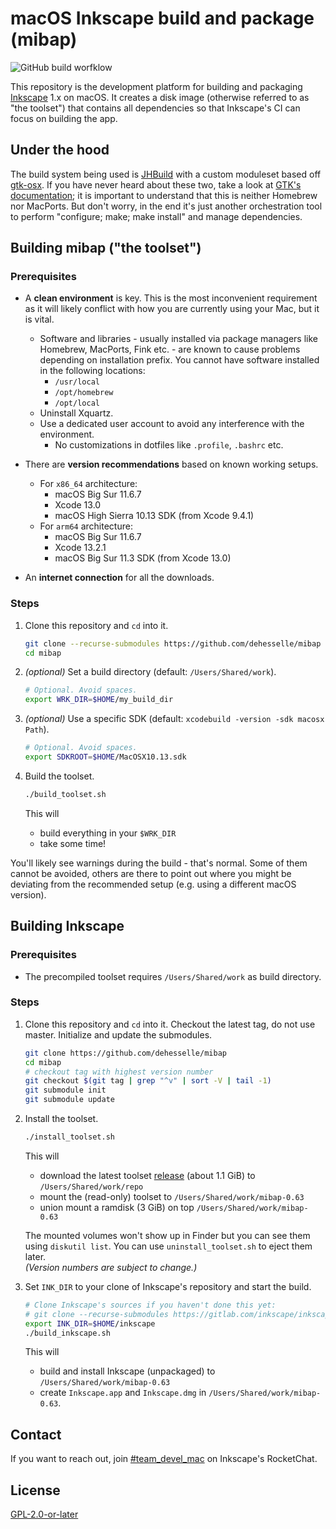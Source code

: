 # macOS Inkscape build and package (mibap)

![GitHub build worfklow](https://github.com/dehesselle/mibap/actions/workflows/build.yml/badge.svg)

This repository is the development platform for building and packaging [Inkscape](https://inkscape.org) 1.x on macOS. It creates a disk image (otherwise referred to as "the toolset") that contains all dependencies so that Inkscape's CI can focus on building the app.

## Under the hood

The build system being used is [JHBuild](https://gitlab.gnome.org/GNOME/jhbuild) with a custom moduleset based off [gtk-osx](https://gitlab.gnome.org/GNOME/gtk-osx). If you have never heard about these two, take a look at [GTK's documentation](https://www.gtk.org/docs/installations/macos/); it is important to understand that this is neither Homebrew nor MacPorts. But don't worry, in the end it's just another orchestration tool to perform "configure; make; make install" and manage dependencies.

## Building mibap ("the toolset")

### Prerequisites

- A __clean environment__ is key. This is the most inconvenient requirement as it will likely conflict with how you are currently using your Mac, but it is vital.
  - Software and libraries - usually installed via package managers like Homebrew, MacPorts, Fink etc. - are known to cause problems depending on installation prefix. You cannot have software installed in the following locations:
    - `/usr/local`
    - `/opt/homebrew`
    - `/opt/local`
  - Uninstall Xquartz.
  - Use a dedicated user account to avoid any interference with the environment.
    - No customizations in dotfiles like `.profile`, `.bashrc` etc.

- There are __version recommendations__ based on known working setups.
  - For `x86_64` architecture:
    - macOS Big Sur 11.6.7
    - Xcode 13.0
    - macOS High Sierra 10.13 SDK (from Xcode 9.4.1)
  - For `arm64` architecture:
    - macOS Big Sur 11.6.7
    - Xcode 13.2.1
    - macOS Big Sur 11.3 SDK (from Xcode 13.0)

- An __internet connection__ for all the downloads.

### Steps

1. Clone this repository and `cd` into it.

   ```bash
   git clone --recurse-submodules https://github.com/dehesselle/mibap
   cd mibap
   ```

1. _(optional)_ Set a build directory (default: `/Users/Shared/work`).

   ```bash
   # Optional. Avoid spaces.
   export WRK_DIR=$HOME/my_build_dir
   ```

1. _(optional)_ Use a specific SDK (default: `xcodebuild -version -sdk macosx Path`).

   ```bash
   # Optional. Avoid spaces.
   export SDKROOT=$HOME/MacOSX10.13.sdk
   ```

1. Build the toolset.

   ```bash
   ./build_toolset.sh
   ```

   This will
   - build everything in your `$WRK_DIR`
   - take some time!

You'll likely see warnings during the build - that's normal. Some of them cannot be avoided, others are there to point out where you might be deviating from the recommended setup (e.g. using a different macOS version).

## Building Inkscape

<!-- markdownlint-disable MD024 -->
### Prerequisites
<!-- markdownlint-enable MD024 -->

- The precompiled toolset requires `/Users/Shared/work` as build directory.

<!-- markdownlint-disable MD024 -->
### Steps
<!-- markdownlint-enable MD024 -->

1. Clone this repository and `cd` into it. Checkout the latest tag, do not use master. Initialize and update the submodules.

   ```bash
   git clone https://github.com/dehesselle/mibap
   cd mibap
   # checkout tag with highest version number
   git checkout $(git tag | grep "^v" | sort -V | tail -1)
   git submodule init
   git submodule update
   ```

1. Install the toolset.

   ```bash
   ./install_toolset.sh
   ```

   This will

   - download the latest toolset [release](https://github.com/dehesselle/mibap/releases) (about 1.1 GiB) to `/Users/Shared/work/repo`
   - mount the (read-only) toolset to `/Users/Shared/work/mibap-0.63`
   - union mount a ramdisk (3 GiB) on top `/Users/Shared/work/mibap-0.63`

   The mounted volumes won't show up in Finder but you can see them using `diskutil list`. You can use `uninstall_toolset.sh` to eject them later.  
   _(Version numbers are subject to change.)_

1. Set `INK_DIR` to your clone of Inkscape's repository and start the build.

   ```bash
   # Clone Inkscape's sources if you haven't done this yet:
   # git clone --recurse-submodules https://gitlab.com/inkscape/inkscape $HOME/inkscape
   export INK_DIR=$HOME/inkscape
   ./build_inkscape.sh
   ```

   This will
   - build and install Inkscape (unpackaged) to `/Users/Shared/work/mibap-0.63`
   - create `Inkscape.app` and `Inkscape.dmg` in `/Users/Shared/work/mibap-0.63`.

## Contact

If you want to reach out, join [#team_devel_mac](https://chat.inkscape.org/channel/team_devel_mac) on Inkscape's RocketChat.

## License

[GPL-2.0-or-later](LICENSE)
